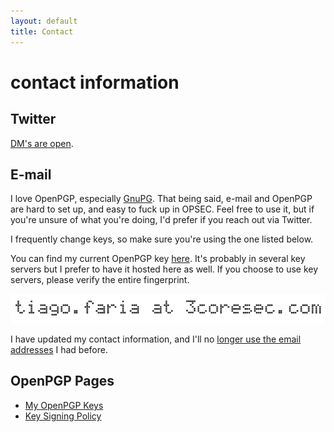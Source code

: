 ```yaml
---
layout: default
title: Contact
---
```


# contact information

## Twitter
[DM's are open](https://twitter.com/0xtf). 

## E-mail 
I love OpenPGP, especially [GnuPG](https://gnupg.org/). That being said, e-mail and OpenPGP are hard to set up, and easy to fuck up in OPSEC. Feel free to use it, but if you're unsure of what you're doing, I'd prefer if you reach out via Twitter.

I frequently change keys, so make sure you're using the one listed below.

You can find my current OpenPGP key [here](https://3coresec.com/keys/TF.txt). It's probably in several key servers but I prefer to have it hosted here as well. If you choose to use key servers, please verify the entire fingerprint.

![email address](/assets/img/mail.png "e-mail")

I have updated my contact information, and I'll no [longer use the email addresses](email.html) I had before.

## OpenPGP Pages

* [My OpenPGP Keys](keys.html)
* [Key Signing Policy](signing-policy.html)
